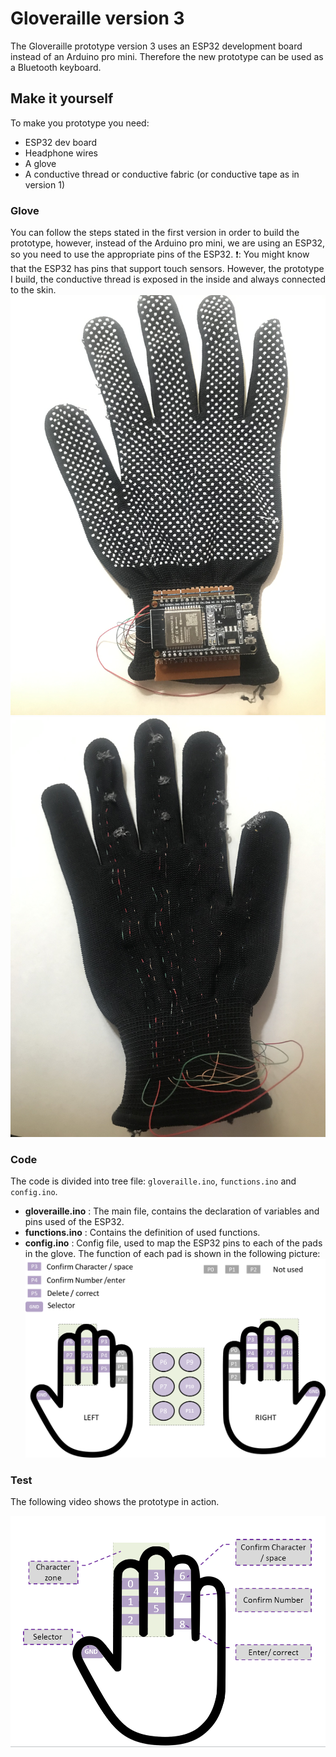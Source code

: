 # Gloveraille version 3
The Gloveraille prototype version 3 uses an ESP32 development board instead of an Arduino pro mini. Therefore
the new prototype can be used as a Bluetooth keyboard.

## Make it yourself
To make you prototype you need:
* ESP32 dev board
* Headphone wires
* A glove
* A conductive thread or conductive fabric (or conductive tape as in version 1)

### Glove
You can follow the steps stated in the first version in order to build the prototype, however, instead of the
Arduino pro mini, we are using an ESP32, so you need to use the appropriate pins of the ESP32.
:heavy_exclamation_mark:: You might know that the ESP32 has pins that support touch sensors. However, the
prototype I build, the conductive thread is exposed in the inside and always connected to the skin.
![Glove top](top.JPG)
![Glove top](bottom.JPG)

### Code
The code is divided into tree file: `gloveraille.ino`, `functions.ino` and `config.ino`.
* **gloveraille.ino** : The main file, contains the declaration of variables and pins used of the ESP32.
* **functions.ino** : Contains the definition of used functions. 
* **config.ino** : Config file, used to map the ESP32 pins to each of the pads in the glove. The function of
  each pad is shown in the following picture:
![pads](gloveraillev3.png)

### Test
The following video shows the prototype in action.

[![Glovraille V3](../../Schema.png)](https://youtu.be/56T3__j86HA "Glovraille: braille Bluetooth keyboard (version 3)")